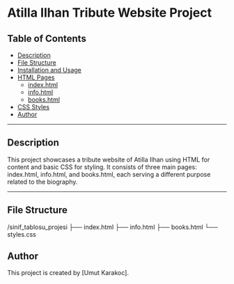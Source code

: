 # Atilla Ilhan Tribute Website Project

## Table of Contents
- [Description](#description)
- [File Structure](#file-structure)
- [Installation and Usage](#installation-and-usage)
- [HTML Pages](#html-pages)
  - [index.html](#indexhtml)
  - [info.html](#infohtml)
  - [books.html](#bookshtml)
- [CSS Styles](#css-styles)
- [Author](#author)

---

## Description
This project showcases a tribute website of Atilla Ilhan using HTML for content and basic CSS for styling. It consists of three main pages: index.html, info.html, and books.html, each serving a different purpose related to the biography.

---

## File Structure
/sinif_tablosu_projesi
├── index.html
├── info.html
├── books.html
└── styles.css

## Author

This project is created by [Umut Karakoc].